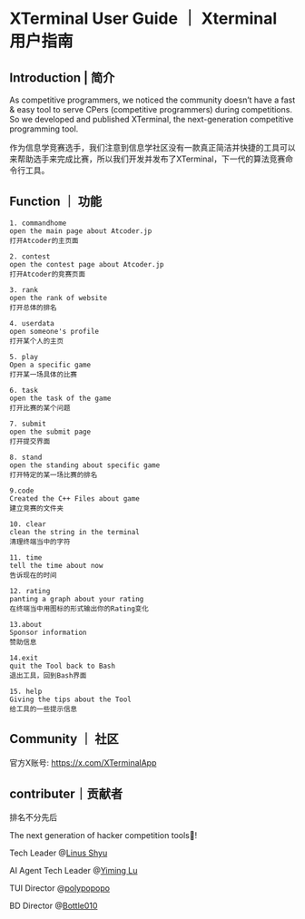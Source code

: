 # XTerminal User Guide ｜ Xterminal 用户指南


## Introduction | 简介

As competitive programmers, we noticed the community doesn’t have a fast & easy tool to serve CPers (competitive programmers) during competitions. So we developed and published XTerminal, the next-generation competitive programming tool.

作为信息学竞赛选手，我们注意到信息学社区没有一款真正简洁并快捷的工具可以来帮助选手来完成比赛，所以我们开发并发布了XTerminal，下一代的算法竞赛命令行工具。

## Function ｜ 功能

```Text
1. commandhome 
open the main page about Atcoder.jp
打开Atcoder的主页面

2. contest
open the contest page about Atcoder.jp
打开Atcoder的竞赛页面

3. rank
open the rank of website
打开总体的排名

4. userdata
open someone's profile
打开某个人的主页

5. play
Open a specific game
打开某一场具体的比赛

6. task
open the task of the game
打开比赛的某个问题

7. submit
open the submit page
打开提交界面

8. stand
open the standing about specific game
打开特定的某一场比赛的排名

9.code
Created the C++ Files about game
建立竞赛的文件夹

10. clear
clean the string in the terminal
清理终端当中的字符

11. time
tell the time about now
告诉现在的时间

12. rating
panting a graph about your rating
在终端当中用图标的形式输出你的Rating变化

13.about
Sponsor information
赞助信息

14.exit
quit the Tool back to Bash
退出工具，回到Bash界面

15. help
Giving the tips about the Tool
给工具的一些提示信息
```

## Community ｜ 社区

官方X账号: https://x.com/XTerminalApp


## contributer｜贡献者

排名不分先后

The next generation of hacker competition tools👋!

Tech Leader @[Linus Shyu](https://github.com/Linus-Shyu)

AI Agent Tech Leader @[Yiming Lu](https://github.com/aaravlu)

TUI Director @[polypopopo](https://github.com/polypopopo)

BD Director @[Bottle010](https://github.com/bottle010)


